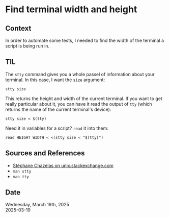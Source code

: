 # Find terminal width and height

## Context
In order to automate some tests, I needed to find the width of the terminal a script is being run in.

## TIL
The `stty` command gives you a whole passel of information about your terminal. In this case, I want the `size` argument:

```
stty size
```

This returns the height and width of the current terminal. If you want to get really particular about it, you can have it read the output of `tty` (which returns the name of the current terminal's device):

```
stty size < $(tty)
```

Need it in variables for a script? `read` it into them:

```
read HEIGHT WIDTH < <(stty size < "$(tty)")
```

## Sources and References
* [Stéphane Chazelas on unix.stackexchange.com](https://unix.stackexchange.com/a/299100)
* `man stty`
* `man tty`


## Date
Wednesday, March 19th, 2025  
2025-03-19  
